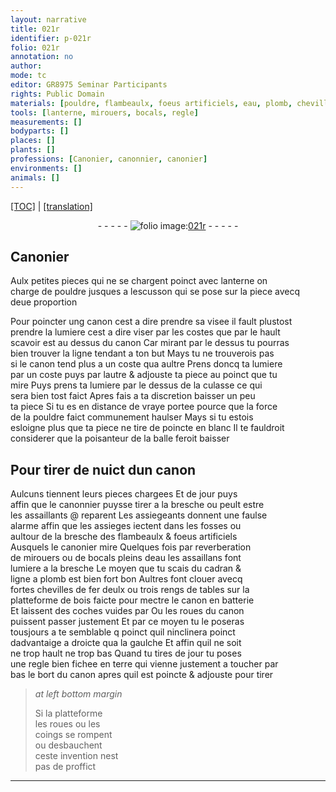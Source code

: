```yaml
---
layout: narrative
title: 021r
identifier: p-021r
folio: 021r
annotation: no
author:
mode: tc
editor: GR8975 Seminar Participants
rights: Public Domain
materials: [pouldre, flambeaulx, foeus artificiels, eau, plomb, chevilles de fer, bois]
tools: [lanterne, mirouers, bocals, regle]
measurements: []
bodyparts: []
places: []
plants: []
professions: [Canonier, canonnier, canonier]
environments: []
animals: []
---
```


<p><a href="{{ site.baseurl }}/diplomatic/">[TOC]</a> | <a href="{{ site.baseurl }}/texts/p-021r_tl/" target="_blank">[translation]</a></p><div class="folio" align="center">- - - - - <a href="http://gallica.bnf.fr/ark:/12148/btv1b10500001g/f47.image" target="_blank"><img src="https://cu-mkp.github.io/2017-workshop-edition/assets/photo-icon.png" alt="folio image: " style="display:inline-block; margin-bottom:-3px;"/>021r</a> - - - - - </div>  
  

## <span class="pro">Canonier</span>

 
Aulx petites pieces qui ne se chargent poinct avec <span class="tl">lanterne</span> on<br/> charge de <span class="m">pouldre</span> jusques a lescusson qui se pose sur la piece avecq<br/> deue proportion
 
Pour poincter ung canon cest a dire prendre sa visee il fault plustost<br/> prendre la lumiere cest a dire viser par les costes que par le hault<br/> scavoir est au dessus du canon Car mirant par le dessus tu pourras<br/> bien trouver la ligne tendant a ton but Mays tu ne trouverois pas<br/> si le canon tend plus a un coste qua aultre Prens doncq ta lumiere<br/> par un coste puys par lautre & adjouste ta piece au poinct que tu<br/> mire Puys prens ta lumiere par le dessus de la culasse ce qui<br/> sera bien tost faict Apres fais a ta discretion baisser un peu<br/> ta piece Si tu es en distance de vraye portee pource que la force<br/> de la <span class="m">pouldre</span> faict communement haulser Mays si tu estois<br/> esloigne plus que ta piece ne tire de poincte en blanc Il te fauldroit<br/> considerer que la poisanteur de la balle feroit baisser
 
 
  

## Pour tirer de nuict dun canon

 
Aulcuns tiennent leurs pieces chargees <span class="del">Et</span> de jour puys<br/> affin que le <span class="pro">canonnier</span> puysse tirer a la bresche ou peult estre<br/> les assaillants @ reparent Les assiegeants donnent une faulse<br/> alarme affin que les assieges iectent dans les fosses ou<br/> aultour de la bresche des <span class="m">flambeaulx</span> & <span class="m">foeus artificiels</span><br/> Ausquels le <span class="pro">canonier</span> mire Quelques fois par reverberation<br/> de <span class="tl">mirouers</span> ou de <span class="tl">bocals</span> pleins d<span class="m">eau</span> les assaillans font<br/> lumiere a la bresche Le moyen que tu scais du cadran &<br/> ligne a <span class="m">plomb</span> est bien fort bon Aultres font clouer avecq<br/> fortes <span class="m">chevilles de fer</span> deulx ou trois rengs de tables sur la<br/> platteforme de <span class="m">bois</span> faicte pour mectre le canon en batterie<br/> Et laissent des coches vuides par Ou les roues du canon<br/> puissent passer justement Et par ce moyen tu le poseras<br/> tousjours a <span class="del">te</span> semblable <span class="del">q</span> poinct quil ninclinera poinct<br/> dadvantaige a droicte qua la gaulche Et affin quil ne soit<br/> ne trop hault ne trop bas Quand tu tires de jour tu poses<br/> une <span class="tl">regle</span> bien fichee en terre qui vienne justement a toucher par<br/> bas le bort du canon apres quil est poincte & adjouste pour tirer
 
> *at left bottom margin*
> 
> 
>   Si la platteforme<br/> les roues ou les<br/> coings se rompent<br/> ou desbauchent<br/> ceste invention nest<br/> pas de proffict
 
 ________________